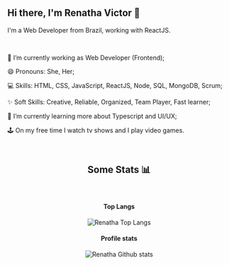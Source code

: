 ## Hi there, I'm Renatha Victor 👋

<p>I'm a Web Developer from Brazil, working with ReactJS.</p>
</br>

🔭 I’m currently working as Web Developer (Frontend);

😄 Pronouns: She, Her;

💻 Skills: HTML, CSS, JavaScript, ReactJS, Node, SQL, MongoDB, Scrum;

✨ Soft Skills: Creative, Reliable, Organized, Team Player, Fast learner;

🌱 I’m currently learning more about Typescript and UI/UX;

🕹️ On my free time I watch tv shows and I play video games.

</br>
<h2 align='center'>Some Stats 📊</h2>
</br>
<h4 align='center'>Top Langs</h4>
<p align='center'><img src='https://github-readme-stats.vercel.app/api/top-langs/?username=renathavictor&layout=compact&theme=tokyonight' alt='Renatha Top Langs' /></p>

<h4 align='center'>Profile stats</h4>
<p align='center'><img src='https://github-readme-stats.vercel.app/api?username=renathavictor&count_private=true&show_icons=true&theme=tokyonight' alt='Renatha Github stats' /></p>

<!--
**renathavictor/renathavictor** is a ✨ _special_ ✨ repository because its `README.md` (this file) appears on your GitHub profile.

Here are some ideas to get you started:

- 🔭 I’m currently working on ...
- 🌱 I’m currently learning ...
- 👯 I’m looking to collaborate on ...
- 🤔 I’m looking for help with ...
- 💬 Ask me about ...
- 📫 How to reach me: ...
- 😄 Pronouns: ...
- ⚡ Fun fact: ...
-->
